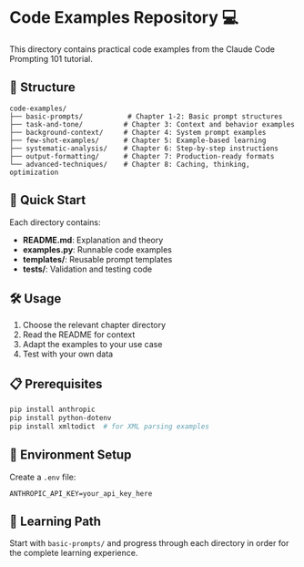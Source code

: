 # Code Examples Repository 💻

This directory contains practical code examples from the Claude Code Prompting 101 tutorial.

## 📁 Structure

```
code-examples/
├── basic-prompts/           # Chapter 1-2: Basic prompt structures
├── task-and-tone/          # Chapter 3: Context and behavior examples  
├── background-context/     # Chapter 4: System prompt examples
├── few-shot-examples/      # Chapter 5: Example-based learning
├── systematic-analysis/    # Chapter 6: Step-by-step instructions
├── output-formatting/      # Chapter 7: Production-ready formats
└── advanced-techniques/    # Chapter 8: Caching, thinking, optimization
```

## 🚀 Quick Start

Each directory contains:
- **README.md**: Explanation and theory
- **examples.py**: Runnable code examples
- **templates/**: Reusable prompt templates
- **tests/**: Validation and testing code

## 🛠️ Usage

1. Choose the relevant chapter directory
2. Read the README for context
3. Adapt the examples to your use case
4. Test with your own data

## 📋 Prerequisites

```bash
pip install anthropic
pip install python-dotenv
pip install xmltodict  # for XML parsing examples
```

## 🔑 Environment Setup

Create a `.env` file:
```
ANTHROPIC_API_KEY=your_api_key_here
```

## 📖 Learning Path

Start with `basic-prompts/` and progress through each directory in order for the complete learning experience.
